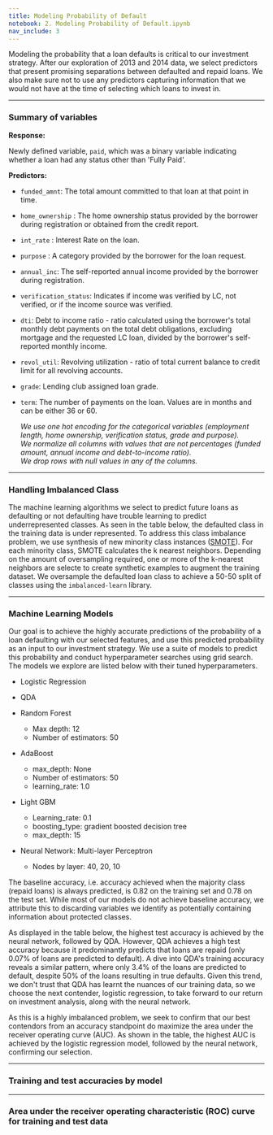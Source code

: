 ```yaml
---
title: Modeling Probability of Default
notebook: 2. Modeling Probability of Default.ipynb
nav_include: 3
---
```


Modeling the probability that a loan defaults is critical to our investment strategy. After our exploration of 2013 and 2014 data, we select predictors that present promising separations between defaulted and repaid loans. We also make sure not to use any predictors capturing information that we would not have at the time of selecting which loans to invest in.
<hr>

### Summary of variables

**Response:**

Newly defined variable, `paid`, which was a binary variable indicating whether a loan had any status other than 'Fully Paid'. 

**Predictors:**

- `funded_amnt`: The total amount committed to that loan at that point in time.
- `home_ownership` : The home ownership status provided by the borrower during registration or obtained from the credit report.    
- `int_rate` : Interest Rate on the loan.
- `purpose` : A category provided by the borrower for the loan request.
- `annual_inc`: The self-reported annual income provided by the borrower during registration.
- `verification_status`: Indicates if income was verified by LC, not verified, or if the income source was verified.
- `dti`: Debt to income ratio - ratio calculated using the borrower's total monthly debt payments on the total debt obligations, excluding mortgage and the requested LC loan, divided by the borrower's self-reported monthly income.
- `revol_util`:  Revolving utilization - ratio of total current balance to credit limit for all revolving accounts.
- `grade`: Lending club assigned loan grade.
- `term`: The number of payments on the loan. Values are in months and can be either 36 or 60.

    *We use one hot encoding for the categorical variables (employment length, home ownership, verification status, grade and purpose).*    
    *We normalize all columns with values that are not percentages (funded amount, annual income and debt-to-income ratio).*   
    *We drop rows with null values in any of the columns.*

<hr>

























### Handling Imbalanced Class

The machine learning algorithms we select to predict future loans as defaulting or not defaulting have trouble learning to predict underrepresented classes. As seen in the table below, the defaulted class in the training data is under represented. To address this class imbalance problem, we use synthesis of new minority class instances ([SMOTE](https://jair.org/index.php/jair/article/view/10302/24590)). For each minority class, SMOTE calculates the k nearest neighbors. Depending on the amount of oversampling required, one or more of the k-nearest neighbors are selecte to create synthetic examples to augment the training dataset. We oversample the defaulted loan class to achieve a 50-50 split of classes using the `imbalanced-learn` library.







<hr>

### Machine Learning Models

Our goal is to achieve the highly accurate predictions of the probability of a loan defaulting with our selected features, and use this predicted probability as an input to our investment strategy. We use a suite of models to predict this probability and conduct hyperparameter searches using grid search. The models we explore are listed below with their tuned hyperparameters.

- Logistic Regression
- QDA
- Random Forest
    - Max depth: 12
    - Number of estimators: 50
- AdaBoost
    - max_depth: None
    - Number of estimators: 50
    - learning_rate: 1.0
- Light GBM
    - Learning_rate: 0.1
    - boosting_type: gradient boosted decision tree
    - max_depth: 15

- Neural Network: Multi-layer Perceptron
    - Nodes by layer: 40, 20, 10

The baseline accuracy, i.e. accuracy achieved when the majority class (repaid loans) is always predicted, is 0.82 on the training set and 0.78 on the test set. While most of our models do not achieve baseline accuracy, we attribute this to discarding variables we identify as potentially containing information about protected classes.

As displayed in the table below, the highest test accuracy is achieved by the neural network, followed by QDA. However, QDA achieves a high test accuracy because it predominantly predicts that loans are repaid (only 0.07\% of loans are predicted to default). A dive into QDA's training accuracy reveals a similar pattern, where only 3.4\% of the loans are predicted to default, despite 50% of the loans resulting in true defaults. Given this trend, we don't trust that QDA has learnt the nuances of our training data, so we choose the next contender, logistic regression, to take forward to our return on investment analysis, along with the neural network.

As this is a highly imbalanced problem, we seek to confirm that our best contendors from an accuracy standpoint do maximize the area under the receiver operating curve (AUC). As shown in the table, the highest AUC is achieved by the logistic regression model, followed by the neural network, confirming our selection.

<hr>









### Training and test accuracies by model















<hr>

### Area under the receiver operating characteristic (ROC) curve for training and test data ###






